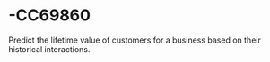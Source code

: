 # -CC69860
Predict the lifetime value of customers for a business based on their historical  interactions.
